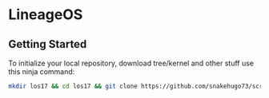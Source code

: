 # LineageOS

 Getting Started
---------------

To initialize your local repository, download tree/kernel and other stuff use this ninja command:

```bash
mkdir los17 && cd los17 && git clone https://github.com/snakehugo73/scripts.git -b lineage-17.1 && repo init -u https://github.com/LineageOS/android.git -b lineage-17.1 && mkdir .repo/local_manifests && cp scripts/roomservice.xml .repo/local_manifests/ && . scripts/sync.sh && make clobber
```
